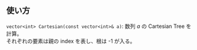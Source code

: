 ## 使い方

`vector<int> Cartesian(const vector<int>& a)`: 数列 $a$ の Cartesian Tree を計算。  
それぞれの要素は親の index を表し、根は -1 が入る。